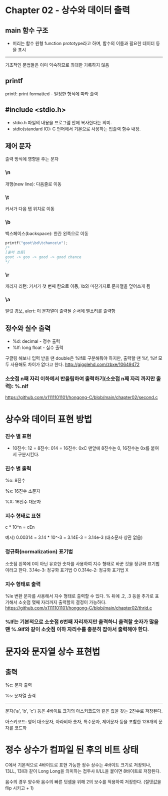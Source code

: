 # **Chapter 02 - 상수와 데이터 출력**
## main 함수 구조
- 머리는 함수 원형 function prototype라고 하며, 함수의 이름과 필요한 데이터 등을 표시
------
기초적인 문법들은 이미 익숙하므로 최대한 기록하지 않음

## printf
printf: print formatted - 일정한 형식에 따라 출력

## #include <stdio.h>
- stdio.h 파일의 내용을 프로그램 안에 복사한다는 의미. 
- stdio(standard IO): C 언어에서 기본으로 사용하는 입출력 함수 내장.

## 제어 문자
출력 방식에 영향을 주는 문자

### \n
개행(new line): 다음줄로 이동

### \t
커서가 다음 탭 위치로 이동

### \b
백스페이스(backspace): 한칸 왼쪽으로 이동
```C
printf("goot\bd\tchance\n");
/*
[출력 흐름]
goot -> goo -> good -> good chance
*/

```


### \r
캐리지 리턴: 커서가 첫 번째 칸으로 이동, \b와 마찬가지로 문자열을 덮어쓰게 됨

### \a
알럿 경보, alert: 이 문자열이 출력될 순서에 벨소리를 출력함

## 정수와 실수 출력
- %d: decimal - 정수 출력
- %lf: long float - 실수 출력

구글링 해보니 입력 받을 땐 double은 %lf로 구분해줘야 하지만, 출력할 땐 %f, %lf 모두 사용해도 차이가 없다고 한다.
http://gigglehd.com/zbxe/10649472

### 소숫점 n째 자리 이하에서 반올림하여 출력하기(소숫점 n째 자리 까지만 출력): %.nlf
https://github.com/x1111101101/hongong-C/blob/main/chapter02/second.c

# 상수와 데이터 표현 방법
### 진수 별 표현
- 10진수: 12 = 8진수: 014 = 16진수: 0xC
맨앞에 8진수는 0, 16진수는 0x를 붙여서 구분시킨다.

### 진수 별 출력
%o: 8진수

%x: 16진수 소문자

%X: 16진수 대문자

### 지수 형태로 표현
c * 10^n = cEn

예시) 0.00314 = 3.14 * 10^-3 = 3.14E-3 = 3.14e-3 (대소문자 상관 없음)

### 정규화(normalization) 표기법
소숫점 왼쪽에 0이 아닌 유효한 숫자를 사용하여 지수 형태로 바꾼 것을 정규화 표기법 이라고 한다.
3.14e-3: 정규화 표기법 O
0.314e-2: 정규화 표기법 X

### 지수 형태로 출력
%le 변환 문자를 사용해서 지수 형태로 출력할 수 있다.
% 뒤에 .2, .3 등을 추가로 표기해서 소숫점 몇째 자리까지 출력할지 결정이 가능하다.
https://github.com/x1111101101/hongong-C/blob/main/chapter02/thrid.c

### %lf는 기본적으로 소숫점 6번째 자리까지만 출력하니 출력할 숫자가 많을 땐 %.9lf와 같이 소숫점 이하 자리수를 충분히 잡아서 출력해야 한다.

# 문자와 문자열 상수 표현법
## 출력
%c: 문자 출력

%s: 문자열 출력

-----
문자('a', 'b', 'c') 등은 4바이트 크기의 아스키코드와 같은 값을 갖는 2진수로 저장된다.

아스키코드: 영어 대소문자, 아라비아 숫자, 특수문자, 제어문자 등을 포함한 128개의 문자를 코드화

# 정수 상수가 컴파일 된 후의 비트 상태
C에서 기본적으로 4바이트로 표현 가능한 정수 상수는 4바이트 크기로 저장되나, 13LL, 13ll과 같이 Long Long을 의미하는 접두사 ll/LL을 붙이면 8바이트로 저장된다.

음수의 경우 양수와 음수의 빠른 덧셈을 위해 2의 보수를 적용하여 저장한다. (절댓값을 flip 시키고 + 1)


